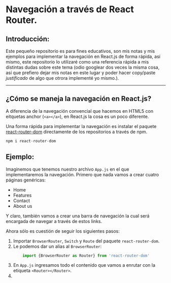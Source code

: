 # Navegación a través de React Router.

## Introducción:
Este pequeño repositorio es para fines educativos, son mis notas y mis ejemplos para implementar la navegación en React.js de forma rápida, así mismo, este repositorio lo utilizaré como una referencia rápida a mis distintas dudas sobre este tema (odio googlear dos veces la misma cosa, así que prefiero dejar mis notas en este lugar y poder hacer copy/paste *justificado* de algo que otrora implementé yo mismo.).

***

## ¿Cómo se maneja la navegación en React.js?

A diferencia de la navegación convencial que hacemos en HTML5 con eitquetas anchor (`<a></a>`), en React.js la cosa es un poco diferente.

Una forma rápida para implementar la navegación es instalar el paquete [react-router-dom](https://www.npmjs.com/package/react-router-dom) directamente de los repositorios a través de npm.

```javascript
npm i react-router-dom
```

## Ejemplo:

Imaginemos que tenemos nuestro archivo `App.js` en el que implementaremos la navegación. Primero que nada vamos a crear cuatro páginas genéricas:

* Home
* Features
* Contact
* About us
  
Y claro, también vamos a crear una barra de navegación la cual será encargada de navegar a través de estos links.

Ahora sólo es cuestión de seguir los siguientes pasos:

1. Importar `BrowserRouter`, `Switch` y `Route` del paquete `react-router-dom`.
2. Le podemos dar un alias al `BrowserRouter`: 
    ```javascript
        import {BrowserRouter as Router} from 'react-router-dom'
    ```
3. En `App.js` ingresamos todo el contenido que vamos a enrutar con la etiqueta `<Router></Router>`.
4. 